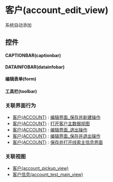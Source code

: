 # 客户(account_edit_view)  <!-- {docsify-ignore-all} -->


系统自动添加



## 控件
#### CAPTIONBAR(captionbar)
#### DATAINFOBAR(datainfobar)
#### 编辑表单(form)
#### 工具栏(toolbar)


### 关联界面行为
  * [客户(ACCOUNT)](module/crm/account) : [编辑界面_保存并新建操作](module/crm/account#界面行为)
  * [客户(ACCOUNT)](module/crm/account) : [打开客户主数据视图](module/crm/account#界面行为)
  * [客户(ACCOUNT)](module/crm/account) : [编辑界面_退出操作](module/crm/account#界面行为)
  * [客户(ACCOUNT)](module/crm/account) : [编辑界面_保存并退出操作](module/crm/account#界面行为)
  * [客户(ACCOUNT)](module/crm/account) : [保存并打开线索主信息界面](module/crm/account#界面行为)

### 关联视图
  * [客户(account_pickup_view)](app/view/account_pickup_view)
  * [客户信息(account_test_main_view)](app/view/account_test_main_view)

<script>
 const { createApp } = Vue
  createApp({
    data() {
      return {

      }
    }
  }).use(ElementPlus).mount('#app')
</script>